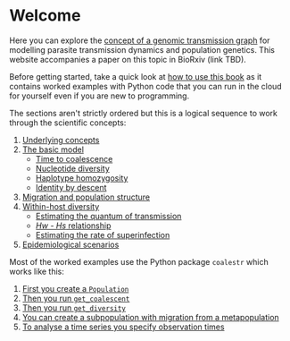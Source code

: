 # Welcome

Here you can explore the [concept of a genomic transmission graph](underlying-concepts.md) for modelling parasite transmission dynamics and population genetics.  This website accompanies a paper on this topic in BioRxiv (link TBD).

Before getting started, take a quick look at [how to use this book](how-to-use-this-book.md) as it contains worked examples with Python code that you can run in the cloud for yourself even if you are new to programming.

The sections aren't strictly ordered but this is a logical sequence to work through the scientific concepts:

1. [Underlying concepts](underlying-concepts.md)
1. [The basic model](basic-model.md)
   * [Time to coalescence](coalescence-time-basic.ipynb)
   * [Nucleotide diversity](nucleotide-diversity.ipynb)
   * [Haplotype homozygosity](haplotype-homozygosity.ipynb)
   * [Identity by descent](ibd.ipynb)
1. [Migration and population structure](migration-simple.ipynb)
1. [Within-host diversity](within-host.ipynb)
   * [Estimating the quantum of transmission](within-host-pi.ipynb)
   * [*Hw - Hs* relationship](hw-hs.ipynb)
   * [Estimating the rate of superinfection](fws-compare-methods.ipynb)
1. [Epidemiological scenarios](epidemiological-scenarios.md)

Most of the worked examples use the Python package `coalestr` which works like this:

1. [First you create a `Population`](create-population.ipynb)
1. [Then you run `get_coalescent`](get-coalescent.ipynb)
1. [Then you run `get_diversity`](get-diversity.ipynb)
1. [You can create a subpopulation with migration from a metapopulation](create-subpopulation.ipynb)
1. [To analyse a time series you specify observation times](time-series.ipynb)